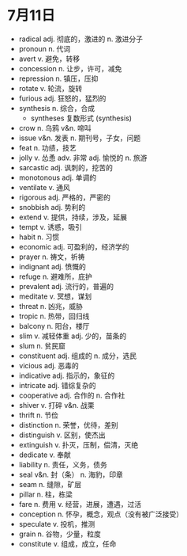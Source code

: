 # 7月11日

- radical adj. 彻底的，激进的 n. 激进分子
- pronoun n. 代词
- avert v. 避免，转移
- concession n. 让步，许可，减免
- repression n. 镇压，压抑
- rotate v. 轮流，旋转
- furious adj. 狂怒的，猛烈的
- synthesis n. 综合，合成
  - syntheses 复数形式 (synthesis)
- crow n. 乌鸦 v&n. 啼叫
- issue v&n. 发表 n. 期刊号，子女，问题
- feat n. 功绩，技艺
- jolly v. 怂恿 adv. 非常 adj. 愉悦的 n. 旅游
- sarcastic adj. 讽刺的，挖苦的
- monotonous adj. 单调的
- ventilate v. 通风
- rigorous adj. 严格的，严密的
- snobbish adj. 势利的
- extend v. 提供，持续，涉及，延展
- tempt v. 诱惑，吸引
- habit n. 习惯
- economic adj. 可盈利的，经济学的
- prayer n. 祷文，祈祷
- indignant adj. 愤慨的
- refuge n. 避难所，庇护
- prevalent adj. 流行的，普遍的
- meditate v. 冥想，谋划
- threat n. 凶兆，威胁
- tropic n. 热带，回归线
- balcony n. 阳台，楼厅
- slim v. 减轻体重 adj. 少的，苗条的
- slum n. 贫民窟
- constituent adj. 组成的 n. 成分，选民
- vicious adj. 恶毒的
- indicative adj. 指示的，象征的
- intricate adj. 错综复杂的
- cooperative adj. 合作的 n. 合作社
- shiver v. 打碎 v&n. 战栗
- thrift n. 节俭
- distinction n. 荣誉，优待，差别
- distinguish v. 区别，使杰出
- extinguish v. 扑灭，压制，偿清，灭绝
- dedicate v. 奉献
- liability n. 责任，义务，债务
- seal v&n. 封（条） n. 海豹，印章
- seam n. 缝隙，矿层
- pillar n. 柱，栋梁
- fare n. 费用 v. 经营，进展，遭遇，过活
- conception n. 怀孕，概念，观点（没有被广泛接受）
- speculate v. 投机，推测
- grain n. 谷物，少量，粒度
- constitute v. 组成，成立，任命
